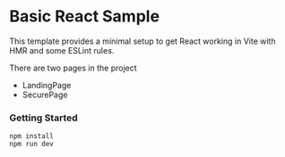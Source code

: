 # Basic React Sample

This template provides a minimal setup to get React working in Vite with HMR and some ESLint rules.

There are two pages in the project
- LandingPage
- SecurePage

### Getting Started
```
npm install
npm run dev
```

